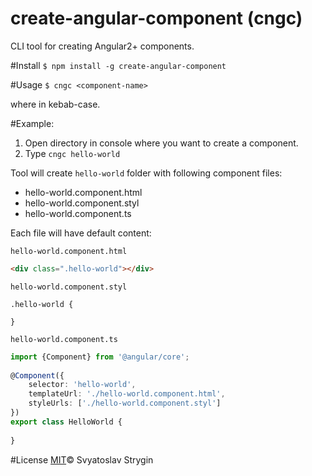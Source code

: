 # create-angular-component (cngc)
CLI tool for creating Angular2+ components.

#Install
`$ npm install -g create-angular-component`

#Usage
`$ cngc <component-name>`

where <component-name> in kebab-case.

#Example:
1. Open directory in console where you want to create a component.
2. Type `cngc hello-world`

Tool will create `hello-world` folder with following component files:

- hello-world.component.html 
- hello-world.component.styl 
- hello-world.component.ts 

Each file will have default content:

`hello-world.component.html`
```html
<div class=".hello-world"></div>
```

`hello-world.component.styl` 

```stylus
.hello-world {
    
}
```

`hello-world.component.ts`
```typescript
import {Component} from '@angular/core';
    
@Component({
    selector: 'hello-world',
    templateUrl: './hello-world.component.html',
    styleUrls: ['./hello-world.component.styl']
})
export class HelloWorld {
    
}
```

#License
[MIT](https://github.com/http-request/create-angular-component/blob/master/LICENSE)© Svyatoslav Strygin  
